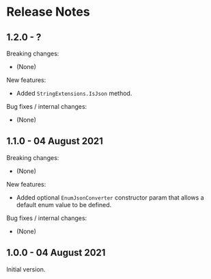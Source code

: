# Release Notes

## 1.2.0 - ?

Breaking changes:
- (None)

New features:
- Added `StringExtensions.IsJson` method.

Bug fixes / internal changes:
- (None)

## 1.1.0 - 04 August 2021

Breaking changes:
- (None)

New features:
- Added optional `EnumJsonConverter` constructor param that allows a default enum value to be defined.

Bug fixes / internal changes:
- (None)

## 1.0.0 - 04 August 2021

Initial version.
